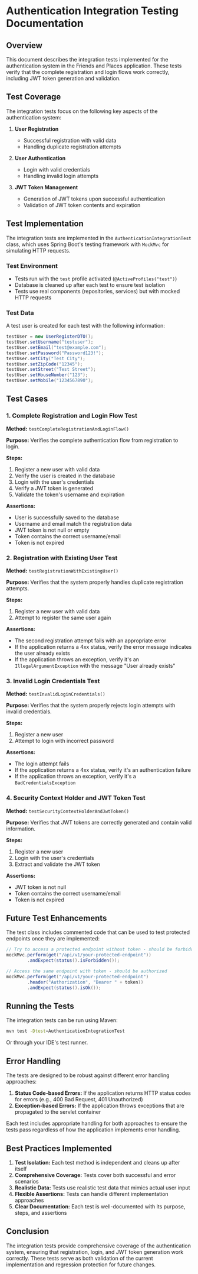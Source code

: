 # Authentication Integration Testing Documentation

## Overview

This document describes the integration tests implemented for the authentication system in the Friends and Places application. These tests verify that the complete registration and login flows work correctly, including JWT token generation and validation.

## Test Coverage

The integration tests focus on the following key aspects of the authentication system:

1. **User Registration**
   - Successful registration with valid data
   - Handling duplicate registration attempts

2. **User Authentication**
   - Login with valid credentials
   - Handling invalid login attempts

3. **JWT Token Management**
   - Generation of JWT tokens upon successful authentication
   - Validation of JWT token contents and expiration

## Test Implementation

The integration tests are implemented in the `AuthenticationIntegrationTest` class, which uses Spring Boot's testing framework with `MockMvc` for simulating HTTP requests.

### Test Environment

- Tests run with the `test` profile activated (`@ActiveProfiles("test")`)
- Database is cleaned up after each test to ensure test isolation
- Tests use real components (repositories, services) but with mocked HTTP requests

### Test Data

A test user is created for each test with the following information:

```java
testUser = new UserRegisterDTO();
testUser.setUsername("testuser");
testUser.setEmail("test@example.com");
testUser.setPassword("Password123!");
testUser.setCity("Test City");
testUser.setZipCode("12345");
testUser.setStreet("Test Street");
testUser.setHouseNumber("123");
testUser.setMobile("1234567890");
```

## Test Cases

### 1. Complete Registration and Login Flow Test

**Method:** `testCompleteRegistrationAndLoginFlow()`

**Purpose:** Verifies the complete authentication flow from registration to login.

**Steps:**
1. Register a new user with valid data
2. Verify the user is created in the database
3. Login with the user's credentials
4. Verify a JWT token is generated
5. Validate the token's username and expiration

**Assertions:**
- User is successfully saved to the database
- Username and email match the registration data
- JWT token is not null or empty
- Token contains the correct username/email
- Token is not expired

### 2. Registration with Existing User Test

**Method:** `testRegistrationWithExistingUser()`

**Purpose:** Verifies that the system properly handles duplicate registration attempts.

**Steps:**
1. Register a new user with valid data
2. Attempt to register the same user again

**Assertions:**
- The second registration attempt fails with an appropriate error
- If the application returns a 4xx status, verify the error message indicates the user already exists
- If the application throws an exception, verify it's an `IllegalArgumentException` with the message "User already exists"

### 3. Invalid Login Credentials Test

**Method:** `testInvalidLoginCredentials()`

**Purpose:** Verifies that the system properly rejects login attempts with invalid credentials.

**Steps:**
1. Register a new user
2. Attempt to login with incorrect password

**Assertions:**
- The login attempt fails
- If the application returns a 4xx status, verify it's an authentication failure
- If the application throws an exception, verify it's a `BadCredentialsException`

### 4. Security Context Holder and JWT Token Test

**Method:** `testSecurityContextHolderAndJwtToken()`

**Purpose:** Verifies that JWT tokens are correctly generated and contain valid information.

**Steps:**
1. Register a new user
2. Login with the user's credentials
3. Extract and validate the JWT token

**Assertions:**
- JWT token is not null
- Token contains the correct username/email
- Token is not expired

## Future Test Enhancements

The test class includes commented code that can be used to test protected endpoints once they are implemented:

```java
// Try to access a protected endpoint without token - should be forbidden
mockMvc.perform(get("/api/v1/your-protected-endpoint"))
        .andExpect(status().isForbidden());

// Access the same endpoint with token - should be authorized
mockMvc.perform(get("/api/v1/your-protected-endpoint")
        .header("Authorization", "Bearer " + token))
        .andExpect(status().isOk());
```

## Running the Tests

The integration tests can be run using Maven:

```bash
mvn test -Dtest=AuthenticationIntegrationTest
```

Or through your IDE's test runner.

## Error Handling

The tests are designed to be robust against different error handling approaches:

1. **Status Code-based Errors:** If the application returns HTTP status codes for errors (e.g., 400 Bad Request, 401 Unauthorized)
2. **Exception-based Errors:** If the application throws exceptions that are propagated to the servlet container

Each test includes appropriate handling for both approaches to ensure the tests pass regardless of how the application implements error handling.

## Best Practices Implemented

1. **Test Isolation:** Each test method is independent and cleans up after itself
2. **Comprehensive Coverage:** Tests cover both successful and error scenarios
3. **Realistic Data:** Tests use realistic test data that mimics actual user input
4. **Flexible Assertions:** Tests can handle different implementation approaches
5. **Clear Documentation:** Each test is well-documented with its purpose, steps, and assertions

## Conclusion

The integration tests provide comprehensive coverage of the authentication system, ensuring that registration, login, and JWT token generation work correctly. These tests serve as both validation of the current implementation and regression protection for future changes.
